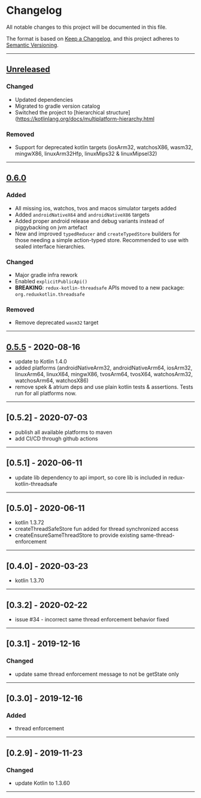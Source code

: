 # Changelog

All notable changes to this project will be documented in this file.

The format is based on [Keep a Changelog](https://keepachangelog.com/en/1.0.0/),
and this project adheres to [Semantic Versioning](https://semver.org/spec/v2.0.0.html).

---

## [Unreleased]

### Changed

- Updated dependencies
- Migrated to gradle version catalog
- Switched the project to [hierarchical structure](https://kotlinlang.org/docs/multiplatform-hierarchy.html

### Removed

- Support for deprecated kotlin targets (iosArm32, watchosX86, wasm32, mingwX86, linuxArm32Hfp, linuxMips32 &
  linuxMipsel32)

---

## [0.6.0]

### Added

- All missing ios, watchos, tvos and macos simulator targets added
- Added `androidNativeX64` and `androidNativeX86` targets
- Added proper android release and debug variants instead of piggybacking on jvm artefact
- New and improved `typedReducer` and `createTypedStore` builders for those needing a simple action-typed store.
  Recommended to use with sealed interface hierarchies.

### Changed

- Major gradle infra rework
- Enabled `explicitPublicApi()`
- **BREAKING**: `redux-kotlin-threadsafe` APIs moved to a new package: `org.reduxkotlin.threadsafe`

### Removed

- Remove deprecated `wasm32` target

---

## [0.5.5] - 2020-08-16

- update to Kotlin 1.4.0
- added platforms (androidNativeArm32, androidNativeArm64, iosArm32, linuxArm64, linuxX64,
  mingwX86, tvosArm64, tvosX64, watchosArm32, watchosArm64, watchosX86)
- remove spek & atrium deps and use plain kotlin tests & assertions. Tests run for all platforms now.

---

## [0.5.2] - 2020-07-03

- publish all available platforms to maven
- add CI/CD through github actions

---

## [0.5.1] - 2020-06-11

- update lib dependency to api import, so core lib is included in redux-kotlin-threadsafe

---

## [0.5.0] - 2020-06-11

- kotlin 1.3.72
- createThreadSafeStore fun added for thread synchronized access
- createEnsureSameThreadStore to provide existing same-thread-enforcement

---

## [0.4.0] - 2020-03-23

- kotlin 1.3.70

---

## [0.3.2] - 2020-02-22

- issue #34 - incorrect same thread enforcement behavior fixed

---

## [0.3.1] - 2019-12-16

### Changed

- update same thread enforcement message to not be getState only

---

## [0.3.0] - 2019-12-16

### Added

- thread enforcement

---

## [0.2.9] - 2019-11-23

### Changed

- update Kotlin to 1.3.60

---

[Unreleased]: https://github.com/reduxkotlin/redux-kotlin/compare/v0.6.0...HEAD

[0.6.0]: https://github.com/reduxkotlin/redux-kotlin/compare/v0.5.5...0.6.0

[0.5.5]: https://github.com/reduxkotlin/redux-kotlin/releases/tag/v0.5.5